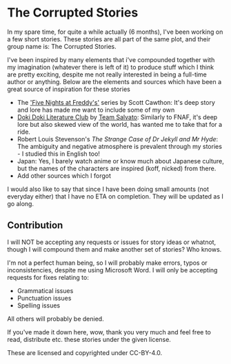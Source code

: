 # The Corrupted Stories
In my spare time, for quite a while actually (6 months), I've been working on a few short stories. These stories are all part of the same plot, and their group name is: The Corrupted Stories.

I've been inspired by many elements that i've compounded together with my imagination (whatever there is left of it) to produce stuff which I think are pretty exciting, despite me not really interested in being a full-time author or anything. Below are the elements and sources which have been a great source of inspiration for these stories

- The ['Five Nights at Freddy's'](https://scottgames.com) series by Scott Cawthon: It's deep story and lore has made me want to include some of my own
- [Doki Doki Literature Club](https://ddlc.moe) by [Team Salvato](https://teamsalvato.com): Similarly to FNAF, it's deep lore but also skewed view of the world, has wanted me to take that for a ride.
- Robert Louis Stevenson's _The Strange Case of Dr Jekyll and Mr Hyde_: The ambiguity and negative atmosphere is prevalent through my stories - I studied this in English too!
- Japan: Yes, I barely watch anime or know much about Japanese culture, but the names of the characters are inspired (koff, nicked) from there.
- Add other sources which I forgot

I would also like to say that since I have been doing small amounts (not everyday either) that I have no ETA on completion. They will be updated as I go along.

## Contribution

I will NOT be accepting any requests or issues for story ideas or whatnot, though I will compound them and make another set of stories? Who knows.

I'm not a perfect human being, so I will probably make errors, typos or inconsistencies, despite me using Microsoft Word. I will only be accepting requests for fixes relating to:
- Grammatical issues
- Punctuation issues
- Spelling issues

All others will probably be denied.

If you've made it down here, wow, thank you very much and feel free to read, distribute etc. these stories under the given license.

These are licensed and copyrighted under CC-BY-4.0.
